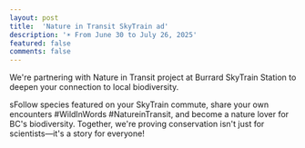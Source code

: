 ```yaml
---
layout: post
title:  'Nature in Transit SkyTrain ad'
description: '☀ From June 30 to July 26, 2025'
featured: false
comments: false
---
```

We're partnering with Nature in Transit project at Burrard SkyTrain Station to deepen your connection to local biodiversity. 

sFollow species featured on your SkyTrain commute, share your own encounters #WildInWords #NatureinTransit, and become a nature lover for BC's biodiversity. Together, we're proving conservation isn't just for scientists—it's a story for everyone!
